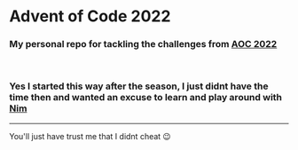 # Advent of Code 2022


### My personal repo for tackling the challenges from [AOC 2022](https://adventofcode.com/2022)

<br>

### Yes I started this way after the season, I just didnt have the time then and wanted an excuse to learn and play around with [Nim](https://nim-lang.org/)


---

You'll just have trust me that I didnt cheat 😉